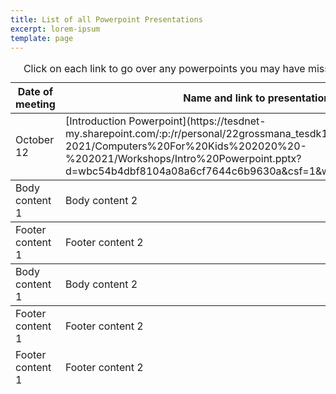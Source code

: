 ```yaml
---
title: List of all Powerpoint Presentations
excerpt: lorem-ipsum
template: page
---
```

<div class="responsive-table">
  <table>
      <caption>Click on each link to go over any powerpoints you may have missed or like to read again.</caption>
    <thead>
      <tr>
        <th>Date of meeting</th>
        <th>Name and link to presentation</th>
      </tr>
    </thead>
    <tbody>
      <tr>
        <td>October 12</td>
        <td>[Introduction Powerpoint](https://tesdnet-my.sharepoint.com/:p:/r/personal/22grossmana_tesdk12_net/Documents/2020-2021/Computers%20For%20Kids%202020%20-%202021/Workshops/Intro%20Powerpoint.pptx?d=wbc54b4dbf8104a08a6cf7644c6b9630a&csf=1&web=1&e=Xa2mnQ)</td>
      </tr>
    </tbody>
    <tfoot>
      <tr>
        <td>Footer content 1</td>
        <td>Footer content 2</td>
      </tr>
    </tfoot>
		 <tbody>
      <tr>
        <td>Body content 1</td>
        <td>Body content 2</td>
      </tr>
    </tbody>
    <tfoot>
      <tr>
        <td>Footer content 1</td>
        <td>Footer content 2</td>
      </tr>
    </tfoot>
		 <tbody>
      <tr>
        <td>Body content 1</td>
        <td>Body content 2</td>
      </tr>
    </tbody>
    <tfoot>
      <tr>
        <td>Footer content 1</td>
        <td>Footer content 2</td>
      </tr>
    </tfoot>
  </table>
</div>